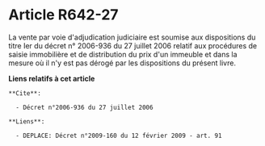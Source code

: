 # Article R642-27

La vente par voie d'adjudication judiciaire est soumise aux dispositions du titre Ier du décret n° 2006-936 du 27 juillet
2006 relatif aux procédures de saisie immobilière et de distribution du prix d'un immeuble et dans la mesure où il n'y est
pas dérogé par les dispositions du présent livre.

**Liens relatifs à cet article**

	**Cite**:

	  - Décret n°2006-936 du 27 juillet 2006

	**Liens**:

	  - DEPLACE: Décret n°2009-160 du 12 février 2009 - art. 91
